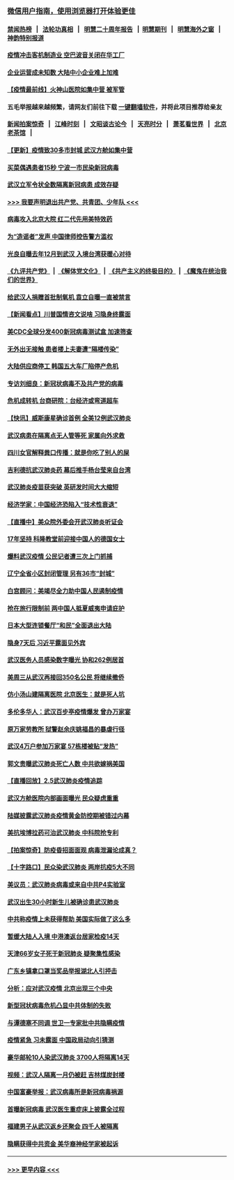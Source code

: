 ### [微信用户指南，使用浏览器打开体验更佳](https://github.com/gfw-breaker/banned-news1/blob/master/indexes/wechat-guide.md?t=0)
#### [禁闻热榜](热点新闻.md?t=0)  &nbsp;&nbsp;|&nbsp;&nbsp; [法轮功真相](https://github.com/gfw-breaker/truth/blob/master/README.md?t=0) &nbsp;&nbsp;|&nbsp;&nbsp; [明慧二十周年报告](https://github.com/gfw-breaker/mh-reports/blob/master/README.md?t=0) &nbsp;&nbsp;|&nbsp;&nbsp;[明慧期刊](https://github.com/gfw-breaker/mh-qikan) &nbsp;&nbsp;|&nbsp;&nbsp; [明慧海外之窗](https://github.com/gfw-breaker/mh-news/blob/master/README.md?t=0) &nbsp;&nbsp;|&nbsp;&nbsp; [神韵特别报道](https://github.com/gfw-breaker/mh-news/blob/master/shenyun.md?t=0)
#### [疫情冲击客机制造业 空巴波音关闭在华工厂](../pages/nsc413/n11847550.md?t=02060922) 
#### [企业运营成未知数 大陆中小企业难上加难](../pages/nsc413/n11847477.md?t=02060922) 
#### [【疫情最前线】火神山医院如集中营 被军管](../pages/nsc413/n11847524.md?t=02060922) 
#### 五毛举报越来越频繁，请网友们前往下载 [一键翻墙软件](https://github.com/gfw-breaker/ssr-accounts)，并将此项目推荐给亲友
#### [新闻拍案惊奇](https://github.com/gfw-breaker/banned-news1/blob/master/pages/link4.md) &nbsp;&nbsp;|&nbsp;&nbsp; [江峰时刻](https://github.com/gfw-breaker/banned-news1/blob/master/pages/link4.md) &nbsp;&nbsp;|&nbsp;&nbsp; [文昭谈古论今](https://github.com/gfw-breaker/banned-news1/blob/master/pages/link4.md) &nbsp;&nbsp;|&nbsp;&nbsp; [天亮时分](https://github.com/gfw-breaker/banned-news1/blob/master/pages/link4.md) &nbsp;&nbsp;|&nbsp;&nbsp; [萧茗看世界](https://github.com/gfw-breaker/banned-news1/blob/master/pages/link4.md) &nbsp;&nbsp;|&nbsp;&nbsp; [北京老茶馆](https://github.com/gfw-breaker/banned-news1/blob/master/pages/link4.md) &nbsp;&nbsp;|&nbsp;&nbsp; 
#### [【更新】疫情致30多市封城 武汉方舱如集中营](../pages/nsc413/n11801312.md?t=02060922) 
#### [买菜偶遇患者15秒 宁波一市民染新冠病毒](../pages/nsc413/n11847294.md?t=02060922) 
#### [武汉立军令状全数隔离新冠病患 成效存疑](../pages/nsc413/n11847328.md?t=02060922) 
#### [>>> 我要声明退出共产党、共青团、少年队 <<<](https://github.com/begood0513/goodnews/blob/master/quit/letter.md) 
#### [病毒攻入北京大院 红二代先用美特效药](../pages/nsc413/n11847427.md?t=02060922) 
#### [为“造谣者”发声 中国律师控告警方滥权](../pages/nsc413/n11847326.md?t=02060922) 
#### [光良自曝去年12月到武汉 入境台湾获暖心对待](../pages/nsc413/n11847243.md?t=02060922) 
#### [《九评共产党》](https://github.com/begood0513/9ping.md/blob/master/README.md) &nbsp;|&nbsp; [《解体党文化》](../../../../jtdwh.md/blob/master/README.md)  &nbsp;|&nbsp; [《共产主义的终极目的》](../../../../gczydzjmd.md/blob/master/README.md) &nbsp;|&nbsp; [《魔鬼在统治我们的世界》](../../../../mgztzwmdsj.md/blob/master/README.md) 
#### [给武汉人捐赠首批制氧机 袁立自曝一直被禁言](../pages/nsc413/n11846974.md?t=02060922) 
#### [【新闻看点】川普国情咨文说啥 习隐身终露面](../pages/nsc413/n11847016.md?t=02060922) 
#### [美CDC全球分发400新冠病毒测试盒 加速筛查](../pages/nsc413/n11847260.md?t=02060922) 
#### [无外出无接触 患者楼上夫妻遭“隔楼传染”](../pages/nsc413/n11847233.md?t=02060922) 
#### [大陆供应商停工 韩国五大车厂陷停产危机](../pages/nsc413/n11847062.md?t=02060922) 
#### [专访刘细良：新冠状病毒不及共产党的病毒](../pages/nsc413/n11847164.md?t=02060922) 
#### [危机成转机 台商研院：台经济或弯道超车](../pages/nsc413/n11846448.md?t=02060922) 
#### [【快讯】威斯康星确诊首例 全美12例武汉肺炎](../pages/nsc413/n11847162.md?t=02060922) 
#### [武汉病患在隔离点无人管等死 家属向外求救](../pages/nsc413/n11847020.md?t=02060922) 
#### [四川女官解释粪口传播：就是你吃了别人的屎](../pages/nsc413/n11847029.md?t=02060922) 
#### [吉利德抗武汉肺炎药 幕后推手杨台莹来自台湾](../pages/nsc413/n11847064.md?t=02060922) 
#### [武汉肺炎疫苗获突破 英研发时间大大缩短](../pages/nsc413/n11846915.md?t=02060922) 
#### [经济学家：中国经济恐陷入“技术性衰退”](../pages/nsc413/n11846450.md?t=02060922) 
#### [【直播中】美众院外委会开武汉肺炎听证会](../pages/nsc413/n11846727.md?t=02060922) 
#### [17年坚持 科隆教堂前迎接中国人的德国女士](../pages/nsc413/n11846781.md?t=02060922) 
#### [爆料武汉疫情 公民记者遭三次上门抓捕](../pages/nsc413/n11846937.md?t=02060922) 
#### [辽宁全省小区封闭管理 另有36市“封城”](../pages/nsc413/n11846879.md?t=02060922) 
#### [白宫顾问：美竭尽全力助中国人民遏制疫情](../pages/nsc413/n11846756.md?t=02060922) 
#### [抢在旅行限制前 两中国人抵夏威夷申请庇护](../pages/nsc413/n11846866.md?t=02060922) 
#### [日本大型连锁餐厅“和民”全面退出大陆](../pages/nsc413/n11846765.md?t=02060922) 
#### [隐身7天后 习近平露面见外宾](../pages/nsc413/n11846805.md?t=02060922) 
#### [武汉医务人员感染数字曝光 协和262例居首](../pages/nsc413/n11846742.md?t=02060922) 
#### [美周三从武汉再接回350名公民 将继续撤侨](../pages/nsc413/n11846705.md?t=02060922) 
#### [仿小汤山建隔离医院 北京医生：就是死人坑](../pages/nsc413/n11846692.md?t=02060922) 
#### [多伦多华人：武汉百步亭疫情爆发 曾办万家宴](../pages/nsc413/n11846766.md?t=02060922) 
#### [原万家劳教所 狱警赵余庆姚福昌的暴虐行径](../pages/nsc413/n11844582.md?t=02060922) 
#### [武汉4万户参加万家宴 57栋楼被贴“发热”](../pages/nsc413/n11846074.md?t=02060922) 
#### [郭文贵曝武汉肺炎死亡人数 中共欲嫁祸美国](../pages/nsc413/n11846240.md?t=02060922) 
#### [【直播回放】2.5武汉肺炎疫情追踪](../pages/nsc413/n11846437.md?t=02060922) 
#### [武汉方舱医院内部画面曝光 民众疑虑重重](../pages/nsc413/n11846442.md?t=02060922) 
#### [陆媒披露武汉肺炎疫情黄金防控期被错过内幕](../pages/nsc413/n11846413.md?t=02060922) 
#### [美抗埃博拉药可治武汉肺炎 中科院抢专利](../pages/nsc413/n11846409.md?t=02060922) 
#### [【拍案惊奇】防疫昏招面面观 病毒泄漏论成真？](../pages/nsc413/n11845382.md?t=02060922) 
#### [【十字路口】民众染武汉肺炎 两岸抗疫5大不同](../pages/nsc413/n11845264.md?t=02060922) 
#### [美议员：武汉肺炎病毒或来自中共P4实验室](../pages/nsc413/n11846043.md?t=02060922) 
#### [武汉出生30小时新生儿被确诊患武汉肺炎](../pages/nsc413/n11846307.md?t=02060922) 
#### [中共称疫情上未获得帮助 美国实际做了这么多](../pages/nsc413/n11846008.md?t=02060922) 
#### [暂缓大陆人入境 中港澳返台居家检疫14天](../pages/nsc413/n11845862.md?t=02060922) 
#### [天津66岁女子死于新冠肺炎 疑聚集性感染](../pages/nsc413/n11845909.md?t=02060922) 
#### [广东乡镇拿口罩当奖品举报湖北人引抨击](../pages/nsc413/n11845622.md?t=02060922) 
#### [分析：应对武汉疫情 北京出现三个中央](../pages/nsc413/n11845850.md?t=02060922) 
#### [新型冠状病毒危机凸显中共体制的失败](../pages/nsc413/n11844970.md?t=02060922) 
#### [与谭德塞不同调 世卫一专家批中共隐瞒疫情](../pages/nsc413/n11845278.md?t=02060922) 
#### [疫情紧急 习未露面 中国政局动向引猜测](../pages/nsc413/n11845224.md?t=02060922) 
#### [豪华邮轮10人染武汉肺炎 3700人将隔离14天](../pages/nsc413/n11845543.md?t=02060922) 
#### [视频：武汉人隔离一月仍被赶 吉林煤炭封楼](../pages/nsc413/n11845570.md?t=02060922) 
#### [中国富豪举报：武汉病毒所是新冠病毒祸源](../pages/nsc413/n11844943.md?t=02060922) 
#### [首曝新冠病毒 武汉医生重症床上披露全过程](../pages/nsc413/n11845150.md?t=02060922) 
#### [福建男子从武汉返乡还聚会 四千人被隔离](../pages/nsc413/n11845352.md?t=02060922) 
#### [隐瞒获得中共资金 美华裔神经学家被起诉](../pages/nsc413/n11844879.md?t=02060922) 

----
#### [ >>> 更早内容 <<< ](../indexes/nsc413-earlier.md)
